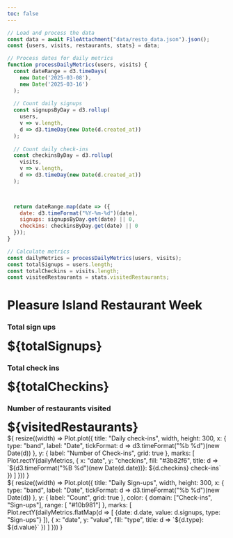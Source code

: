 ```yaml
---
toc: false
---
```


<!-- Load and transform the data -->

```js
// Load and process the data
const data = await FileAttachment("data/resto_data.json").json();
const {users, visits, restaurants, stats} = data;

// Process dates for daily metrics
function processDailyMetrics(users, visits) {
  const dateRange = d3.timeDays(
    new Date('2025-03-08'),
    new Date('2025-03-16')
  );
  
  // Count daily signups
  const signupsByDay = d3.rollup(
    users,
    v => v.length,
    d => d3.timeDay(new Date(d.created_at))
  );
  
  // Count daily check-ins
  const checkinsByDay = d3.rollup(
    visits,
    v => v.length,
    d => d3.timeDay(new Date(d.created_at))
  );


  
  return dateRange.map(date => ({
    date: d3.timeFormat("%Y-%m-%d")(date),
    signups: signupsByDay.get(date) || 0,
    checkins: checkinsByDay.get(date) || 0
  }));
}

// Calculate metrics
const dailyMetrics = processDailyMetrics(users, visits);
const totalSignups = users.length;
const totalCheckins = visits.length;
const visitedRestaurants = stats.visitedRestaurants;
```

# Pleasure Island Restaurant Week

<div class="grid grid-cols-3">
  <div class="card">
    <h3>Total sign ups</h3>
    <div style="font-size: 2em; font-weight: bold;">${totalSignups}</div>

  </div>

  <div class="card">
    <h3>Total check ins</h3>
    <div style="font-size: 2em; font-weight: bold;">${totalCheckins}</div>
  </div>

  <div class="card">
    <h3>Number of restaurants visited</h3>
    <div style="font-size: 2em; font-weight: bold;">${visitedRestaurants}</div>
  </div>

</div>


<div class="grid grid-cols-2" style="grid-auto-rows: 504px;">
  <div class="card">${
    resize((width) => Plot.plot({
      title: "Daily check-ins",
      width,
      height: 300,
      x: {
        type: "band",
        label: "Date",
        tickFormat: d => d3.timeFormat("%b %d")(new Date(d))
      },
      y: {
        label: "Number of Check-ins",
        grid: true
      },
      marks: [
        Plot.rectY(dailyMetrics, {
          x: "date",
          y: "checkins",
          fill: "#3b82f6",
          title: d => `${d3.timeFormat("%B %d")(new Date(d.date))}: ${d.checkins} check-ins`
        })
      ]
    }))
  }</div>
  <div class="card">${
    resize((width) => Plot.plot({
      title: "Daily Sign-ups",
      width,
      height: 300,
      x: {
        type: "band",
        label: "Date",
        tickFormat: d => d3.timeFormat("%b %d")(new Date(d))
      },
      y: {
        label: "Count",
        grid: true
      },
      color: {
        domain: ["Check-ins", "Sign-ups"],
        range: [ "#10b981"]
      },
      marks: [
        Plot.rectY(dailyMetrics.flatMap(d => [
          {date: d.date, value: d.signups, type: "Sign-ups"}
        ]), {
          x: "date",
          y: "value",
          fill: "type",
          title: d => `${d.type}: ${d.value}`
        })
      ]
    }))
  }</div>
</div>

<link rel="stylesheet" href="styles/main.css">
